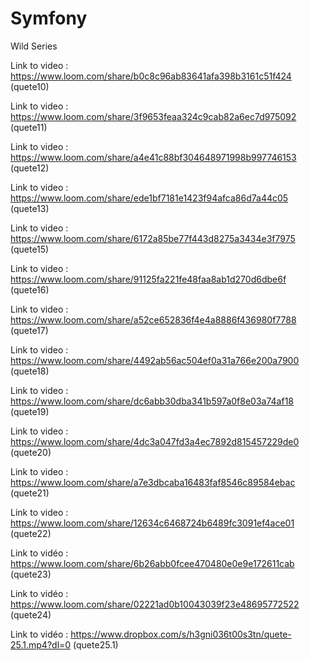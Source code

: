 # Symfony
Wild Series

Link to video : https://www.loom.com/share/b0c8c96ab83641afa398b3161c51f424 (quete10)

Link to video : https://www.loom.com/share/3f9653feaa324c9cab82a6ec7d975092 (quete11)

Link to video : https://www.loom.com/share/a4e41c88bf304648971998b997746153 (quete12)

Link to video : https://www.loom.com/share/ede1bf7181e1423f94afca86d7a44c05 (quete13)

Link to video : https://www.loom.com/share/6172a85be77f443d8275a3434e3f7975 (quete15)

Link to video : https://www.loom.com/share/91125fa221fe48faa8ab1d270d6dbe6f (quete16)

Link to video : https://www.loom.com/share/a52ce652836f4e4a8886f436980f7788 (quete17)

Link to video : https://www.loom.com/share/4492ab56ac504ef0a31a766e200a7900 (quete18)

Link to video : https://www.loom.com/share/dc6abb30dba341b597a0f8e03a74af18 (quete19)

Link to video : https://www.loom.com/share/4dc3a047fd3a4ec7892d815457229de0 (quete20)

Link to video : https://www.loom.com/share/a7e3dbcaba16483faf8546c89584ebac (quete21)

Link to video : https://www.loom.com/share/12634c6468724b6489fc3091ef4ace01 (quete22)

Link to vidéo : https://www.loom.com/share/6b26abb0fcee470480e0e9e172611cab (quete23)

Link to vidéo : https://www.loom.com/share/02221ad0b10043039f23e48695772522 (quete24)

Link to vidéo : https://www.dropbox.com/s/h3gni036t00s3tn/quete-25.1.mp4?dl=0 (quete25.1)
